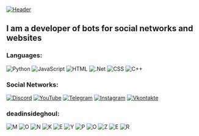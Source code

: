 [![Header]()]()

## I am a developer of bots for social networks and websites

### Languages:
![Python](https://img.shields.io/badge/-Python-090909?style=for-the-badge&logo=Python)
![JavaScript](https://img.shields.io/badge/-JavaScript-090909?style=for-the-badge&logo=JavaScript&logoColor=E9D54D)
![HTML](https://img.shields.io/badge/-HTML-090909?style=for-the-badge&logo=html5)
![.Net](https://img.shields.io/badge/-Framework-090909?style=for-the-badge&logo=.net&logoColor=E5D3FF)
![CSS](https://img.shields.io/badge/-CSS-090909?style=for-the-badge&logo=css3)
![C++](https://img.shields.io/badge/-C++-090909?style=for-the-badge&logo=C%2b%2b&logoColor=6296CC)

### Social Networks:
[![Discord](https://img.shields.io/badge/-Discord-090909?style=for-the-badge&logo=discord&logoColor=ffffff)](https://discord.gg/rastafari)
[![YouTube](https://img.shields.io/badge/-YouTube-090909?style=for-the-badge&logo=YouTube&logoColor=FF0000)](https://www.youtube.com/channel/UCOIymSJlWFFXQKBG_8NZVIg)
[![Telegram](https://img.shields.io/badge/-Telegram-090909?style=for-the-badge&logo=telegram&logoColor=27A0D9)](https://t.me/Zetsu1337)
[![Instagram](https://img.shields.io/badge/-Instagram-090909?style=for-the-badge&logo=instagram&logoColor=B4068E)](https://www.instagram.com/uzzi_1337)
[![Vkontakte](https://img.shields.io/badge/-Vkontakte-090909?style=for-the-badge&logo=Vk&logoColor=4F7DB3)](https://vk.com/)

### deadinsideghoul:
![M](https://img.shields.io/badge/-M-090909?style=for-the-badge)
![O](https://img.shields.io/badge/-O-090909?style=for-the-badge)
![N](https://img.shields.io/badge/-N-090909?style=for-the-badge)
![K](https://img.shields.io/badge/-K-090909?style=for-the-badge)
![E](https://img.shields.io/badge/-E-090909?style=for-the-badge)
![Y](https://img.shields.io/badge/-Y-090909?style=for-the-badge)
![P](https://img.shields.io/badge/-P-090909?style=for-the-badge)
![O](https://img.shields.io/badge/-O-090909?style=for-the-badge)
![Z](https://img.shields.io/badge/-Z-090909?style=for-the-badge)
![E](https://img.shields.io/badge/-E-090909?style=for-the-badge)
![R](https://img.shields.io/badge/-R-090909?style=for-the-badge)
